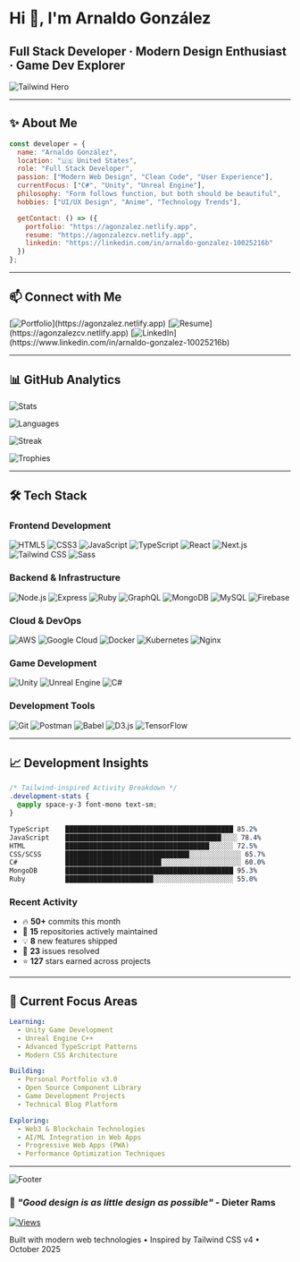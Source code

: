 # Hi 👋, I'm Arnaldo González

## Full Stack Developer · Modern Design Enthusiast · Game Dev Explorer

![Tailwind Hero](https://capsule-render.vercel.app/api?type=venom&height=200&text=Arnaldo%20González&fontSize=48&color=0:3b82f6,50:8b5cf6,100:06b6d4&fontColor=ffffff&stroke=ffffff&strokeWidth=2&animation=twinkling&fontAlignY=35&descAlign=50&descAlignY=55&desc=Crafting%20Digital%20Experiences%20with%20Modern%20Web%20Technologies&alt=Hero%20Banner)

---

## ✨ About Me

```javascript
const developer = {
  name: "Arnaldo González",
  location: "🇺🇸 United States",
  role: "Full Stack Developer",
  passion: ["Modern Web Design", "Clean Code", "User Experience"],
  currentFocus: ["C#", "Unity", "Unreal Engine"],
  philosophy: "Form follows function, but both should be beautiful",
  hobbies: ["UI/UX Design", "Anime", "Technology Trends"],

  getContact: () => ({
    portfolio: "https://agonzalez.netlify.app",
    resume: "https://agonzalezcv.netlify.app",
    linkedin: "https://linkedin.com/in/arnaldo-gonzalez-10025216b"
  })
};
```

---

## 📫 Connect with Me

[![Portfolio](https://img.shields.io/badge/Portfolio-gradient(to_r,_from_blue_500_to_purple_600)?style=for-the-badge&logo=vercel&logoColor=white&color=4f46e5)](https://agonzalez.netlify.app)
[![Resume](https://img.shields.io/badge/Resume-gradient(to_r,_from_emerald_500_to_teal_600)?style=for-the-badge&logo=document-text&logoColor=white&color=059669)](https://agonzalezcv.netlify.app)
[![LinkedIn](https://img.shields.io/badge/LinkedIn-gradient(to_r,_from_sky_500_to_blue_600)?style=for-the-badge&logo=linkedin&logoColor=white&color=0ea5e9)](https://www.linkedin.com/in/arnaldo-gonzalez-10025216b)

---

## 📊 GitHub Analytics

![Stats](https://github-readme-stats-git-masterrstaa-rickstaa.vercel.app/api?username=arnaldogonzalez81318&show_icons=true&theme=transparent&hide_border=true&title_color=3b82f6&text_color=64748b&icon_color=8b5cf6&bg_color=00000000&border_radius=12&card_width=400)

![Languages](https://github-readme-stats-git-masterrstaa-rickstaa.vercel.app/api/top-langs/?username=arnaldogonzalez81318&layout=compact&theme=transparent&hide_border=true&title_color=3b82f6&text_color=64748b&bg_color=00000000&border_radius=12&card_width=400)

![Streak](https://streak-stats.demolab.com/?user=arnaldogonzalez81318&theme=transparent&hide_border=true&border_radius=12&date_format=M%20j%5B%2C%20Y%5D&background=00000000&stroke=3b82f6&ring=8b5cf6&fire=06b6d4&currStreakLabel=64748b&sideLabels=64748b&currStreakNum=3b82f6&sideNums=64748b&dates=64748b)

![Trophies](https://github-profile-trophy.vercel.app/?username=arnaldogonzalez81318&theme=flat&no-frame=true&no-bg=true&margin-w=8&margin-h=8&column=4&row=2&title=MultiLanguage,Followers,Stars,Commit,Issues,PullRequest,Repositories,Reviews)

---

## 🛠️ Tech Stack

### Frontend Development

![HTML5](https://img.shields.io/badge/HTML5-E34F26?style=flat-square&logo=html5&logoColor=white)
![CSS3](https://img.shields.io/badge/CSS3-1572B6?style=flat-square&logo=css3&logoColor=white)
![JavaScript](https://img.shields.io/badge/JavaScript-F7DF1E?style=flat-square&logo=javascript&logoColor=black)
![TypeScript](https://img.shields.io/badge/TypeScript-3178C6?style=flat-square&logo=typescript&logoColor=white)
![React](https://img.shields.io/badge/React-61DAFB?style=flat-square&logo=react&logoColor=black)
![Next.js](https://img.shields.io/badge/Next.js-000000?style=flat-square&logo=next.js&logoColor=white)
![Tailwind CSS](https://img.shields.io/badge/Tailwind_CSS-06B6D4?style=flat-square&logo=tailwind-css&logoColor=white)
![Sass](https://img.shields.io/badge/Sass-CC6699?style=flat-square&logo=sass&logoColor=white)

### Backend & Infrastructure

![Node.js](https://img.shields.io/badge/Node.js-339933?style=flat-square&logo=node.js&logoColor=white)
![Express](https://img.shields.io/badge/Express-000000?style=flat-square&logo=express&logoColor=white)
![Ruby](https://img.shields.io/badge/Ruby-CC342D?style=flat-square&logo=ruby&logoColor=white)
![GraphQL](https://img.shields.io/badge/GraphQL-E10098?style=flat-square&logo=graphql&logoColor=white)
![MongoDB](https://img.shields.io/badge/MongoDB-47A248?style=flat-square&logo=mongodb&logoColor=white)
![MySQL](https://img.shields.io/badge/MySQL-4479A1?style=flat-square&logo=mysql&logoColor=white)
![Firebase](https://img.shields.io/badge/Firebase-FFCA28?style=flat-square&logo=firebase&logoColor=black)

### Cloud & DevOps

![AWS](https://img.shields.io/badge/AWS-FF9900?style=flat-square&logo=amazon-aws&logoColor=black)
![Google Cloud](https://img.shields.io/badge/Google_Cloud-4285F4?style=flat-square&logo=google-cloud&logoColor=white)
![Docker](https://img.shields.io/badge/Docker-2496ED?style=flat-square&logo=docker&logoColor=white)
![Kubernetes](https://img.shields.io/badge/Kubernetes-326CE5?style=flat-square&logo=kubernetes&logoColor=white)
![Nginx](https://img.shields.io/badge/Nginx-009639?style=flat-square&logo=nginx&logoColor=white)

### Game Development

![Unity](https://img.shields.io/badge/Unity-000000?style=flat-square&logo=unity&logoColor=white)
![Unreal Engine](https://img.shields.io/badge/Unreal_Engine-0E1128?style=flat-square&logo=unreal-engine&logoColor=white)
![C#](https://img.shields.io/badge/C%23-239120?style=flat-square&logo=c-sharp&logoColor=white)

### Development Tools

![Git](https://img.shields.io/badge/Git-F05032?style=flat-square&logo=git&logoColor=white)
![Postman](https://img.shields.io/badge/Postman-FF6C37?style=flat-square&logo=postman&logoColor=white)
![Babel](https://img.shields.io/badge/Babel-F9DC3E?style=flat-square&logo=babel&logoColor=black)
![D3.js](https://img.shields.io/badge/D3.js-F9A03C?style=flat-square&logo=d3.js&logoColor=white)
![TensorFlow](https://img.shields.io/badge/TensorFlow-FF6F00?style=flat-square&logo=tensorflow&logoColor=white)

---

## 📈 Development Insights

```css
/* Tailwind-inspired Activity Breakdown */
.development-stats {
  @apply space-y-3 font-mono text-sm;
}

TypeScript    ██████████████████████████████████████████ 85.2%
JavaScript    ███████████████████████████████████████░░░░ 78.4%
HTML          ████████████████████████████████████░░░░░░ 72.5%
CSS/SCSS      ███████████████████████████████░░░░░░░░░░░░░ 65.7%
C#            ████████████████████████░░░░░░░░░░░░░░░░░░░░ 60.0%
MongoDB       ██████████████████████████████████████████ 95.3%
Ruby          ██████████████████████░░░░░░░░░░░░░░░░░░░░ 55.0%
```

### Recent Activity

- 🔥 **50+** commits this month
- 🚀 **15** repositories actively maintained
- 💡 **8** new features shipped
- 🐛 **23** issues resolved
- ⭐ **127** stars earned across projects

---

## 🎯 Current Focus Areas

```yaml
Learning:
  - Unity Game Development
  - Unreal Engine C++
  - Advanced TypeScript Patterns
  - Modern CSS Architecture

Building:
  - Personal Portfolio v3.0
  - Open Source Component Library
  - Game Development Projects
  - Technical Blog Platform

Exploring:
  - Web3 & Blockchain Technologies
  - AI/ML Integration in Web Apps
  - Progressive Web Apps (PWA)
  - Performance Optimization Techniques
```

---

![Footer](https://capsule-render.vercel.app/api?type=waving&color=gradient&customColorList=6,11,20&height=100&section=footer&animation=fadeIn&fontColor=64748b&alt=Footer%20Wave)

### 💭 *"Good design is as little design as possible"* - Dieter Rams

[![Views](https://komarev.com/ghpvc/?username=arnaldogonzalez81318&style=flat-square&color=3b82f6&label=Profile+Views)](https://github.com/arnaldogonzalez81318)

Built with modern web technologies • Inspired by Tailwind CSS v4 • October 2025
